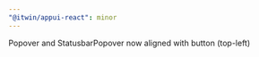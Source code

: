 ```yaml
---
"@itwin/appui-react": minor
---
```


Popover and StatusbarPopover now aligned with button (top-left)
